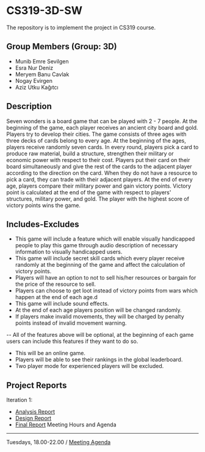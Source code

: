 # CS319-3D-SW
The repository is to implement the project in CS319 course.

Group Members (Group: 3D)
-------------------------
- Munib Emre Sevilgen
- Esra Nur Deniz
- Meryem Banu Cavlak
- Nogay Evirgen
- Aziz Utku Kağıtcı

Description
-----------
  Seven wonders is a board game that can be played with 2 - 7 people. At the beginning of the game, each player receives an ancient city board and gold. Players try to develop their cities. The game consists of three ages with three decks of cards belong to every age. At the beginning of the ages, players receive randomly seven cards. In every round, players pick a card to produce raw material, build a structure, strengthen their military or economic power with respect to their cost. Players put their card on their board simultaneously and give the rest of the cards to the adjacent player according to the direction on the card. When they do not have a resource to pick a card, they can trade with their adjacent players. At the end of every age, players compare their military power and gain victory points. Victory point is calculated at the end of the game with respect to players' structures, military power, and gold. The player with the highest score of victory points wins the game.

Includes-Excludes
-----------------
- This game will include a feature which will enable visually handicapped people to play this game through audio description of necessary information to visually handicapped users.
- This game will include secret skill cards which every player receive randomly at the beginning of the game and affect the calculation of victory points.
- Players will have an option to not to sell his/her resources or bargain for the price of the resource to sell.
- Players can choose to get loot instead of victory points from wars which happen at the end of each age.d
- This game will include sound effects.
- At the end of each age players position will be changed randomly.
- If players make invalid movements, they will be charged by penalty points instead of invalid movement warning.
 
 -- All of the features above will be optional, at the beginning of each game users can include this features if they want to do so.
- This will be an online game.
- Players will be able to see their rankings in the global leaderboard.
- Two player mode for experienced players will be excluded.

Project Reports
---------------
Iteration 1:
- [Analysis Report](https://docs.google.com/document/d/16E-hyQsL9nO8TKjeVgOK7OpnrrrmDJXkaV9uoLIrbmc/edit?usp=sharing)
- [Design Report](https://docs.google.com/document/d/1PtvBTQF9OSMZn2MSbrdcDU0QOC6nmrx5L24tMf8Rhq4/edit)
- [Final Report](https://docs.google.com/document/d/1u5pSo8_WwyQBi1-MosWC6zjqzdafkRMOgDS1mtgklkQ/edit#)
Meeting Hours and Agenda
-------------
Tuesdays, 18.00-22.00 / [Meeting Agenda](https://docs.google.com/document/d/1wur8KFRKE3CdrKLQakjvKO5Un3WoKlW-3x-mb8U-ofk/edit?usp=sharing)

